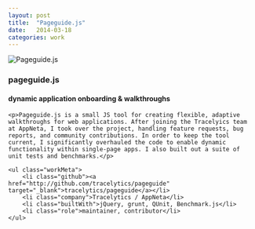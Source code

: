 ```yaml
---
layout: post
title:  "Pageguide.js"
date:   2014-03-18
categories: work
---
```


<div class="banner">
    <img src="/img/pageguideThumb.png" alt="Pageguide.js" class="workThumb"/>
    <div class="title">
        <h3>pageguide.js</h3>
        <h4>dynamic application onboarding & walkthroughs</h4>
    </div>
</div>

<div class="detail">

	<p>Pageguide.js is a small JS tool for creating flexible, adaptive walkthroughs for web applications. After joining the Tracelyics team at AppNeta, I took over the project, handling feature requests, bug reports, and community contributions. In order to keep the tool current, I significantly overhauled the code to enable dynamic functionality within single-page apps. I also built out a suite of unit tests and benchmarks.</p>

	<ul class="workMeta">
		<li class="github"><a href="http://github.com/tracelytics/pageguide" target="_blank">tracelytics/pageguide</a></li>
		<li class="company">Tracelytics / AppNeta</li>
		<li class="builtWith">jQuery, grunt, QUnit, Benchmark.js</li>
		<li class="role">maintainer, contributor</li>
	</ul>

</div>
